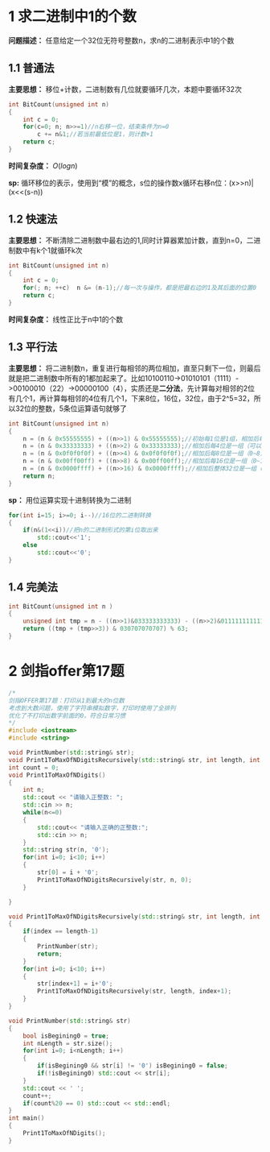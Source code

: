 
# 1 求二进制中1的个数

**问题描述：** 任意给定一个32位无符号整数n，求n的二进制表示中1的个数  

## 1.1 普通法

**主要思想：** 移位+计数，二进制数有几位就要循环几次，本题中要循环32次

```cpp
int BitCount(unsigned int n)
{
    int c = 0;
    for(c=0; n; n>>=1)//n右移一位，结束条件为n=0
        c += n&1;//若当前最低位是1，则计数+1
    return c;
}
```

**时间复杂度：** $O(logn)$

**sp:** 循环移位的表示，使用到“模”的概念，s位的操作数x循环右移n位：(x>>n)|(x<<(s-n))  

## 1.2 快速法

**主要思想：** 不断清除二进制数中最右边的1,同时计算器累加计数，直到n=0，二进制数中有k个1就循环k次

```cpp
int BitCount(unsigned int n)
{
    int c = 0;
    for(; n; ++c)  n &= (n-1);//每一次与操作，都是把最右边的1及其后面的位置0
    return c;
}
```

**时间复杂度：** 线性正比于n中1的个数

## 1.3 平行法

**主要思想：** 将二进制数n，重复进行每相邻的两位相加，直至只剩下一位，则最后就是把二进制数中所有的1都加起来了。比如10100110->01010101（1111）->00100010（22）->00000100（4），实质还是**二分法**，先计算每对相邻的2位有几个1，再计算每相邻的4位有几个1，下来8位，16位，32位，由于2^5=32，所以32位的整数，5条位运算语句就够了

```cpp
int BitCount(unsigned int n)
{
    n = (n & 0x55555555) + ((n>>1) & 0x55555555);//初始每1位是1组，相加后每两位是一组（可以表示0~2）
    n = (n & 0x33333333) + ((n>>2) & 0x33333333);//相加后每4位是一组（可以表示0~4）
    n = (n & 0x0f0f0f0f) + ((n>>4) & 0x0f0f0f0f);//相加后每8位是一组（0~8）
    n = (n & 0x00ff00ff) + ((n>>8) & 0x00ff00ff);//相加后每16位是一组（0~16）
    n = (n & 0x0000ffff) + ((n>>16) & 0x0000ffff);//相加后整体32位是一组（0~32）
    return n;
}
```

**sp：**  用位运算实现十进制转换为二进制  

```cpp
for(int i=15; i>=0; i--)//16位的二进制转换
{
    if(n&(1<<i))//把n的二进制形式的第i位取出来
        std::cout<<'1';
    else
        std::cout<<'0';
}
```

## 1.4 完美法

```cpp
int BitCount(unsigned int n )
{
    unsigned int tmp = n - ((n>>1)&033333333333) - ((n>>2)&011111111111);
    return ((tmp + (tmp>>3)) & 030707070707) % 63;
}
```

# 2 剑指offer第17题

```cpp
/*
剑指OFFER第17题：打印从1到最大的n位数
考虑到大数问题，使用了字符串模拟数字，打印时使用了全排列
优化了不打印出数字前面的0，符合日常习惯
*/
#include <iostream>
#include <string>

void PrintNumber(std::string& str);
void Print1ToMaxOfNDigitsRecursively(std::string& str, int length, int index);
int count = 0;
void Print1ToMaxOfNDigits()
{
    int n;
    std::cout << "请输入正整数: ";
    std::cin >> n;
    while(n<=0)
    {
        std::cout<< "请输入正确的正整数:";
        std::cin >> n;
    }
    std::string str(n, '0');
    for(int i=0; i<10; i++)
    {
        str[0] = i + '0';
        Print1ToMaxOfNDigitsRecursively(str, n, 0);
    }

}

void Print1ToMaxOfNDigitsRecursively(std::string& str, int length, int index)
{
    if(index == length-1)
    {
        PrintNumber(str);
        return;
    }
    for(int i=0; i<10; i++)
    {
        str[index+1] = i+'0';
        Print1ToMaxOfNDigitsRecursively(str, length, index+1);
    }
}

void PrintNumber(std::string& str)
{
    bool isBegining0 = true;
    int nLength = str.size();
    for(int i=0; i<nLength; i++)
    {
        if(isBegining0 && str[i] != '0') isBegining0 = false;
        if(!isBegining0) std::cout << str[i];
    }
    std::cout << ' ';
    count++;
    if(count%20 == 0) std::cout << std::endl;
}
int main()
{
    Print1ToMaxOfNDigits();
}
```

